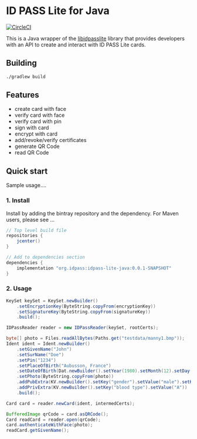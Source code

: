 # ID PASS Lite for Java

[![CircleCI](https://circleci.com/gh/idpass/idpass-lite-java.svg?style=svg&circle-token=4fb5cc4cfe96b754d1842c2443ee638608bc4755)](https://circleci.com/gh/idpass/idpass-lite-java)

This is a Java wrapper of the [libidpasslite](https://github.com/idpass/idpass-lite) library that provides developers with an API to create and interact with ID PASS Lite cards.

## Building
```bash
./gradlew build
```

## Features
- create card with face
- verify card with face
- verify card with pin
- sign with card
- encrypt with card
- add/revoke/verify certificates
- generate QR Code
- read QR Code

## Quick start
Sample usage....

### 1. Install
Install by adding the bintray repository and the dependency. For Maven users, please see ...

```groovy
// Top level build file
repositories {
    jcenter()
}

// Add to dependencies section
dependencies {
    implementation "org.idpass:idpass-lite-java:0.0.1-SNAPSHOT"
}
```

### 2. Usage

```java
KeySet keySet = KeySet.newBuilder()
	.setEncryptionKey(ByteString.copyFrom(encryptionKey))
	.setSignatureKey(ByteString.copyFrom(signatureKey))
	.build();

IDPassReader reader = new IDPassReader(keySet, rootCerts);

byte[] photo = Files.readAllBytes(Paths.get("testdata/manny1.bmp"));
Ident ident = Ident.newBuilder()
	.setGivenName("John")
	.setSurName("Doe")
	.setPin("1234")
	.setPlaceOfBirth("Aubusson, France")
	.setDateOfBirth(Dat.newBuilder().setYear(1980).setMonth(12).setDay(17))
	.setPhoto(ByteString.copyFrom(photo))
	.addPubExtra(KV.newBuilder().setKey("gender").setValue("male").setKey("height").setValue("5.5ft"))
	.addPrivExtra(KV.newBuilder().setKey("blood type").setValue("A"))
	.build();

Card card = reader.newCard(ident, intermedCerts);

BufferedImage qrCode = card.asQRCode();
Card readCard = reader.open(qrCode);
card.authenticateWithFace(photo);
readCard.getGivenName();
```
